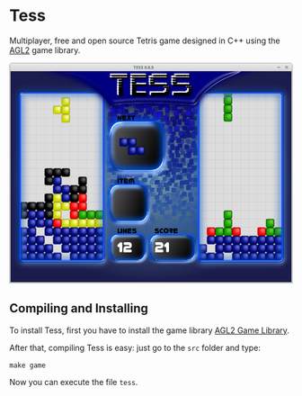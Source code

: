 # Tess

Multiplayer, free and open source Tetris game designed in C++ using the
[AGL2](https://github.com/yds12/agl2) game library.

![Tess Screenshot](/screenshot/05.png?raw=true)

## Compiling and Installing

To install Tess, first you have to install the game library
[AGL2 Game Library](https://github.com/yds12/agl2).

After that, compiling Tess is easy: just go to the `src` folder and type:

```
make game
```

Now you can execute the file `tess`.
